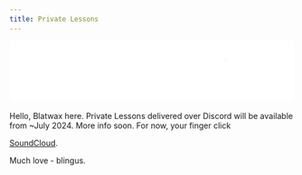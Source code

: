 ```yaml
---
title: Private Lessons
---
```


<!-- This is a comment. It won't be shown in the final page -->

<!-- This is how you include images. -->
![Image](user-images/72DPI_noartboard_white.png)

Hello, Blatwax here. Private Lessons delivered over Discord will be available from ~July 2024. More info soon. For now, your finger click 
<!-- This is how you include a link -->
[SoundCloud](https://soundcloud.com/blatwax).

Much love - blingus.
